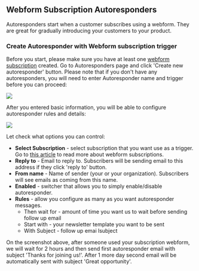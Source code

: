 ## Webform Subscription Autoresponders

Autoresponders start when a customer subscribes using a webform. They are great for gradually introducing your customers to your product.

### Create Autoresponder with Webform subscription trigger

Before you start, please make sure you have at least one [webform subscription](webforms/regular-web-forms.md) created.
Go to Autoresponders page and click 'Create new autoresponder' button. Please note that if you don't have any autoresponders, you will need to enter Autoresponder name and trigger before you can proceed: 

![](images/autoresponders/responder_3.png)

After you entered basic information, you will be able to configure autoresponder rules and details:

![](images/autoresponders/responder_4.png)

Let check what options you can control:

* **Select Subscription** - select subscription that you want use as a trigger. Go to [this article](webforms/regular-web-forms.md) to read more about webform subscriptions.
* **Reply to** - Email to reply to. Subscribers will be sending email to this address if they click 'reply to' button.
* **From name** - Name of sender (your or your organization). Subscribers will see emails as coming from this name.
* **Enabled** - switcher that allows you to simply enable/disable autoresponder.
* **Rules** - allow you configure as many as you want autoresponder messages. 
    * Then wait for - amount of time you want us to wait before sending follow up email
    * Start with - your newsletter template you want to be sent
    * With Subject - follow up emai lsubject


On the screenshot above, after someone used your subscription webform, we will wait for 2 hours and then send first autoresponder email with subject 'Thanks for joining us!'. After 1 more day second email will be automatically sent with subject 'Great opportunity'. 

